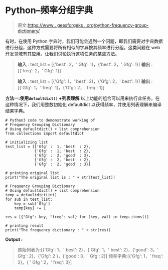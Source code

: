 # Python–频率分组字典

> 原文:[https://www . geesforgeks . org/python-frequency-group-dictionary/](https://www.geeksforgeeks.org/python-frequency-grouping-dictionary/)

有时，在使用 Python 字典时，我们可能会遇到一个问题，即我们需要对字典数据进行分组，这种方式需要将所有相似的字典按其频率进行分组。这类问题在 web 开发领域有其应用。让我们讨论执行这项任务的某些方法。

> **输入** : test_list = [{'best': 2，' Gfg': 1}，{'best': 2，' Gfg': 1}]
> **输出** : [{'freq': 2，' Gfg': 1}]
> 
> **输入** : test_list = [{'Gfg': 1，' best': 2}，{'Gfg': 2，' best': 1}]
> **输出** : [{'Gfg': 1，' freq': 1}，{'Gfg': 2，' freq': 1}]

**方法一:使用`defaultdict()` +列表理解**
以上功能的组合可以用来执行此任务。在这种情况下，我们用整数初始化 defaultdict 以获得频率，并使用列表理解来编译结果字典。

```
# Python3 code to demonstrate working of 
# Frequency Grouping Dictionary
# Using defaultdict() + list comprehension
from collections import defaultdict

# initializing list
test_list = [{'Gfg' :  1, 'best' : 2}, 
             {'Gfg' :  1, 'best' : 2},
             {'Gfg' :  2, 'good' : 3},
             {'Gfg' :  2, 'best' : 2},
             {'Gfg' :  2, 'good' : 3}]

# printing original list
print("The original list is : " + str(test_list))

# Frequency Grouping Dictionary
# Using defaultdict() + list comprehension
temp = defaultdict(int)
for sub in test_list:
    key = sub['Gfg']
    temp[key] += 1

res = [{"Gfg": key, "freq": val} for (key, val) in temp.items()]

# printing result 
print("The frequency dictionary : " + str(res)) 
```

**Output :**

> 原始列表为:[{'Gfg': 1，' best': 2}，{'Gfg': 1，' best': 2}，{'good': 3，' Gfg': 2}，{'Gfg': 2 }，{'good': 3，' Gfg': 2}]
> 频率字典:[{'Gfg': 1，' freq': 2}，{ ' Gfg ':2，' freq': 3}]